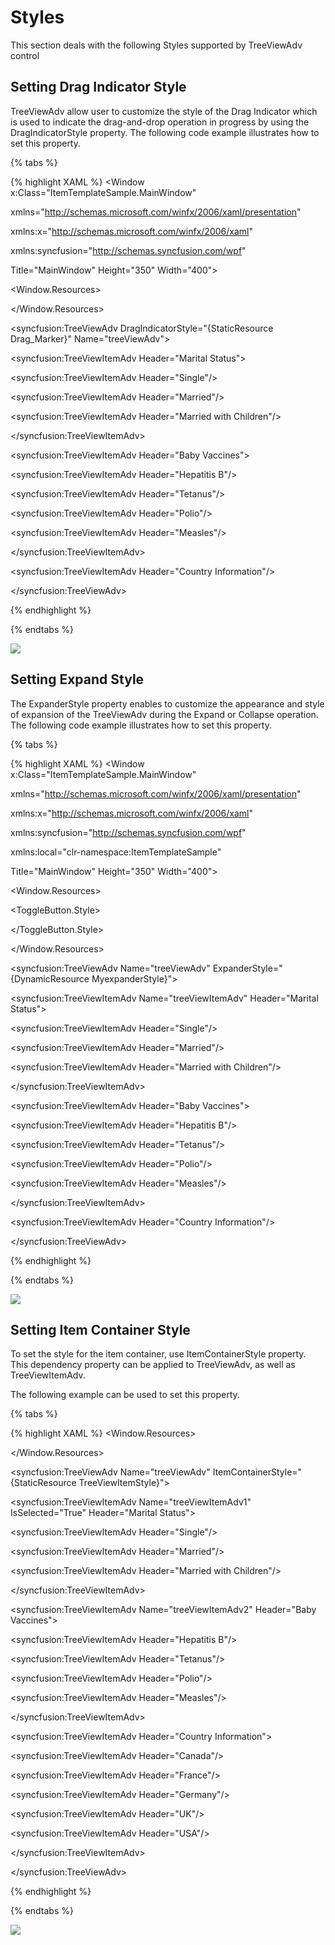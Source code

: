 # Styles

This section deals with the following Styles supported by TreeViewAdv control

## Setting Drag Indicator Style

TreeViewAdv allow user to customize the style of the Drag Indicator which is used to indicate the drag-and-drop operation in progress by using the DragIndicatorStyle property. The following code example illustrates how to set this property.

{% tabs %}

{% highlight XAML %}
<Window x:Class="ItemTemplateSample.MainWindow"

xmlns="http://schemas.microsoft.com/winfx/2006/xaml/presentation"

xmlns:x="http://schemas.microsoft.com/winfx/2006/xaml"

xmlns:syncfusion="http://schemas.syncfusion.com/wpf"

Title="MainWindow" Height="350" Width="400">

<Window.Resources>

<!-- Creating the style for DragIndicator -->

<Style x:Key="Drag_Marker" TargetType="{x:Type syncfusion:TemplatedAdornerInternalControl}">

<Setter Property="HorizontalAlignment" Value="Left"/>

<Setter Property="VerticalAlignment" Value="Top"/>

<Setter Property="SnapsToDevicePixels" Value="False"/>

<Setter Property="Template">

<Setter.Value>

<ControlTemplate TargetType="{x:Type syncfusion:TemplatedAdornerInternalControl}">

<Grid>

<Grid.ColumnDefinitions>

<ColumnDefinition Width="*"/>

</Grid.ColumnDefinitions>

<Rectangle Grid.Column="0" Height="4" Fill="Red"/>

</Grid>

</ControlTemplate>

</Setter.Value>

</Setter>

</Style>

</Window.Resources>

<Grid>

<!-- Adding TreeViewAdv with DragIndicatorStyle -->

<syncfusion:TreeViewAdv DragIndicatorStyle="{StaticResource Drag_Marker}"  Name="treeViewAdv">

<!-- Adding TreeViewItemAdv -->

<syncfusion:TreeViewItemAdv Header="Marital Status">

<syncfusion:TreeViewItemAdv Header="Single"/>

<syncfusion:TreeViewItemAdv Header="Married"/>

<syncfusion:TreeViewItemAdv Header="Married with Children"/>

</syncfusion:TreeViewItemAdv>

<syncfusion:TreeViewItemAdv Header="Baby Vaccines">

<syncfusion:TreeViewItemAdv Header="Hepatitis B"/>

<syncfusion:TreeViewItemAdv Header="Tetanus"/>

<syncfusion:TreeViewItemAdv Header="Polio"/>

<syncfusion:TreeViewItemAdv Header="Measles"/>

</syncfusion:TreeViewItemAdv>

<syncfusion:TreeViewItemAdv Header="Country Information"/>

</syncfusion:TreeViewAdv>

</Grid>

</Window>

{% endhighlight %}

{% endtabs %}

![](Styles_images/Styles_img1.jpeg)


## Setting Expand Style   	

The ExpanderStyle property enables to customize the appearance and style of expansion of the TreeViewAdv during the Expand or Collapse operation. The following code example illustrates how to set this property.

{% tabs %}

{% highlight XAML %}
<Window x:Class="ItemTemplateSample.MainWindow"

xmlns="http://schemas.microsoft.com/winfx/2006/xaml/presentation"

xmlns:x="http://schemas.microsoft.com/winfx/2006/xaml"

xmlns:syncfusion="http://schemas.syncfusion.com/wpf"

xmlns:local="clr-namespace:ItemTemplateSample"

Title="MainWindow" Height="350" Width="400">

<Window.Resources>

<!-- Template for TreeViewAdvExpander -->

<ControlTemplate x:Key="MyExpanderTemplateKey" TargetType="{x:Type Expander}">

<ToggleButton Name="Expander" ClickMode="Press" IsChecked="{Binding Path=IsExpanded, RelativeSource={RelativeSource TemplatedParent}}">

<ToggleButton.Style>

<Style TargetType="ToggleButton">

<Setter Property="FrameworkElement.Focusable" Value="False"/>

<Setter Property="FrameworkElement.Width" Value="19"/>

<Setter Property="FrameworkElement.Height" Value="13"/>

<Setter Property="Control.Template">

<Setter.Value>

<ControlTemplate TargetType="ToggleButton">

<Border Height="10" Width="10" BorderBrush="Black" BorderThickness="1">

<Border Name="BackgroundBorder"  Background="Blue"/>

</Border>

<ControlTemplate.Triggers>

<Trigger Property="ToggleButton.IsChecked" Value="True">

<Setter Property="Background" TargetName="BackgroundBorder" Value="Red"/>

</Trigger>

</ControlTemplate.Triggers>

</ControlTemplate>

</Setter.Value>

</Setter>

</Style>

</ToggleButton.Style>

</ToggleButton>

</ControlTemplate>

<!-- Style for TreeViewAdvExpander -->

<Style x:Key="MyexpanderStyle" TargetType="{x:Type Expander}">

<Setter Property="Template" Value="{StaticResource MyExpanderTemplateKey}"/>

</Style>

</Window.Resources>

<Grid>

<!-- Adding TreeViewAdv with expand animation -->

<syncfusion:TreeViewAdv Name="treeViewAdv" ExpanderStyle="{DynamicResource MyexpanderStyle}">

<!-- Adding TreeViewItemAdv -->

<syncfusion:TreeViewItemAdv Name="treeViewItemAdv" Header="Marital Status">

<syncfusion:TreeViewItemAdv Header="Single"/>

<syncfusion:TreeViewItemAdv Header="Married"/>

<syncfusion:TreeViewItemAdv Header="Married with Children"/>

</syncfusion:TreeViewItemAdv>

<syncfusion:TreeViewItemAdv Header="Baby Vaccines">

<syncfusion:TreeViewItemAdv Header="Hepatitis B"/>

<syncfusion:TreeViewItemAdv Header="Tetanus"/>

<syncfusion:TreeViewItemAdv Header="Polio"/>

<syncfusion:TreeViewItemAdv Header="Measles"/>

</syncfusion:TreeViewItemAdv>

<syncfusion:TreeViewItemAdv Header="Country Information"/>

</syncfusion:TreeViewAdv>

</Grid>

</Window>

{% endhighlight %}

{% endtabs %}

![](Styles_images/Styles_img2.jpeg)


##  Setting Item Container Style

To set the style for the item container, use ItemContainerStyle property. This dependency property can be applied to TreeViewAdv, as well as TreeViewItemAdv.

The following example can be used to set this property.

{% tabs %}

{% highlight XAML %}
<Window.Resources>

<Style x:Key="TreeViewItemStyle" TargetType="{x:Type syncfusion:TreeViewItemAdv}">

<Setter Property="LeftImageSource" Value="folder.png" />

<Setter Property="ImageHeight" Value="16" />

<Setter Property="ImageWidth" Value="16" />

</Style>

</Window.Resources>

<Grid >

<!-- Adding TreeViewAdv with selected -->

<syncfusion:TreeViewAdv Name="treeViewAdv" ItemContainerStyle="{StaticResource TreeViewItemStyle}">

<!-- Adding TreeViewItemAdv -->

<syncfusion:TreeViewItemAdv Name="treeViewItemAdv1" IsSelected="True" Header="Marital Status">

<syncfusion:TreeViewItemAdv Header="Single"/>

<syncfusion:TreeViewItemAdv Header="Married"/>

<syncfusion:TreeViewItemAdv Header="Married with Children"/>

</syncfusion:TreeViewItemAdv>

<syncfusion:TreeViewItemAdv Name="treeViewItemAdv2" Header="Baby Vaccines">

<syncfusion:TreeViewItemAdv Header="Hepatitis B"/>

<syncfusion:TreeViewItemAdv Header="Tetanus"/>

<syncfusion:TreeViewItemAdv Header="Polio"/>

<syncfusion:TreeViewItemAdv Header="Measles"/>

</syncfusion:TreeViewItemAdv>

<syncfusion:TreeViewItemAdv Header="Country Information">

<syncfusion:TreeViewItemAdv Header="Canada"/>

<syncfusion:TreeViewItemAdv Header="France"/>

<syncfusion:TreeViewItemAdv Header="Germany"/>

<syncfusion:TreeViewItemAdv Header="UK"/>

<syncfusion:TreeViewItemAdv Header="USA"/>

</syncfusion:TreeViewItemAdv>

</syncfusion:TreeViewAdv>

</Grid>

</Window>

{% endhighlight %}

{% endtabs %}

![](Styles_images/Styles_img3.jpeg)


